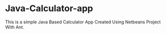 # Java-Calculator-app
 This is a simple Java Based Calculator App Created Using Netbeans Project With Ant.

